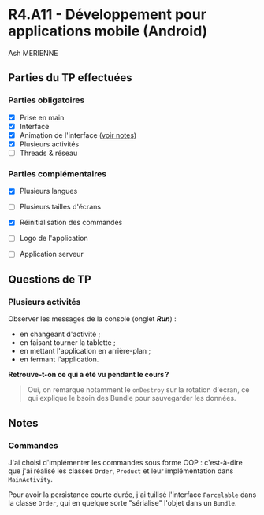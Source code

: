 # R4.A11 - Développement pour applications mobile (Android)

Ash MERIENNE

## Parties du TP effectuées

### Parties obligatoires

- [x] Prise en main
- [x] Interface
- [x] Animation de l'interface ([voir notes](#commandes))
- [x] Plusieurs activités
- [ ] Threads & réseau

### Parties complémentaires

- [x] Plusieurs langues
- [ ] Plusieurs tailles d'écrans
- [x] Réinitialisation des commandes
- [ ] Logo de l'application
- [ ] Application serveur


## Questions de TP

### Plusieurs activités

Observer les messages de la console (onglet ___Run___) :

- en changeant d'activité ;
- en faisant tourner la tablette ;
- en mettant l'application en arrière-plan ;
- en fermant l'application.

**Retrouve-t-on ce qui a été vu pendant le cours ?**

>Oui, on remarque notamment le `onDestroy` sur la rotation d'écran, ce qui explique le bsoin des Bundle pour sauvegarder les données.


## Notes

### Commandes

J'ai choisi d'implémenter les commandes sous forme OOP : c'est-à-dire que j'ai réalisé les classes `Order`, `Product` et leur implémentation dans `MainActivity`.

Pour avoir la persistance courte durée, j'ai tuilisé l'interface `Parcelable` dans la classe `Order`, qui en quelque sorte "sérialise" l'objet dans un `Bundle`.
